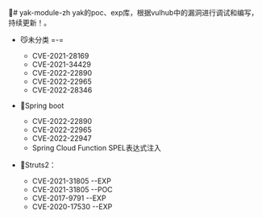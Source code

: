 🐲# yak-module-zh
yak的poc、exp库，根据vulhub中的漏洞进行调试和编写，持续更新！。

- 😼未分类 =-=
  -  CVE-2021-28169
  -  CVE-2021-34429
  -  CVE-2022-22890
  -  CVE-2022-22965
  -  CVE-2022-28346

- 🐉Spring boot
  - CVE-2022-22890
  - CVE-2022-22965
  - CVE-2022-22947
  - Spring Cloud Function SPEL表达式注入
  

- 🦄Struts2：
  - CVE-2021-31805 --EXP
  - CVE-2021-31805 --POC
  - CVE-2017-9791 --EXP
  - CVE-2020-17530 --EXP
  
  
